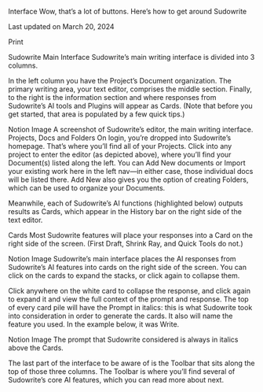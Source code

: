 Interface
Wow, that’s a lot of buttons. Here’s how to get around Sudowrite

Last updated on March 20, 2024

Print
 

Sudowrite Main Interface
Sudowrite’s main writing interface is divided into 3 columns.

In the left column you have the Project’s Document organization. The primary writing area, your text editor, comprises the middle section. Finally, to the right is the information section and where responses from Sudowrite’s AI tools and Plugins will appear as Cards. (Note that before you get started, that area is populated by a few quick tips.)

Notion Image
A screenshot of Sudowrite’s editor, the main writing interface.
Projects, Docs and Folders
On login, you’re dropped into Sudowrite’s homepage. That’s where you’ll find all of your Projects. Click into any project to enter the editor (as depicted above), where you’ll find your Document(s) listed along the left. You can Add New documents or Import your existing work here in the left nav—in either case, those individual docs will be listed there. Add New also gives you the option of creating Folders, which can be used to organize your Documents.

Meanwhile, each of Sudowrite’s AI functions (highlighted below) outputs results as Cards, which appear in the History bar on the right side of the text editor.

Cards
Most Sudowrite features will place your responses into a Card on the right side of the screen. (First Draft, Shrink Ray, and Quick Tools do not.)

 
Notion Image
Sudowrite’s main interface places the AI responses from Sudowrite’s AI features into cards on the right side of the screen. You can click on the cards to expand the stacks, or click again to collapse them.
 
Click anywhere on the white card to collapse the response, and click again to expand it and view the full context of the prompt and response. The top of every card pile will have the Prompt in italics: this is what Sudowrite took into consideration in order to generate the cards. It also will name the feature you used. In the example below, it was Write.

 
Notion Image
The prompt that Sudowrite considered is always in italics above the Cards.
 
The last part of the interface to be aware of is the Toolbar that sits along the top of those three columns. The Toolbar is where you’ll find several of Sudowrite’s core AI features, which you can read more about next.